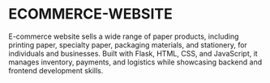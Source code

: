 # ECOMMERCE-WEBSITE
E-commerce website sells a wide range of paper products, including printing paper, specialty paper, packaging materials, and stationery, for individuals and businesses. Built with Flask, HTML, CSS, and JavaScript, it manages inventory, payments, and logistics while showcasing backend and frontend development skills.

